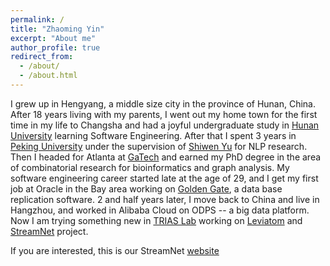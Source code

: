 ```yaml
---
permalink: /
title: "Zhaoming Yin"
excerpt: "About me"
author_profile: true
redirect_from: 
  - /about/
  - /about.html
---
```


I grew up in Hengyang, a middle size city in the province of Hunan, China. 
After 18 years living with my parents, 
I went out my home town for the first time in my life to Changsha and had a joyful undergraduate study in [Hunan University](http://csee.hnu.edu.cn/jgsz/tsxy/rjxy.htm) learning Software Engineering. 
After that I spent 3 years in [Peking University](http://www.ss.pku.edu.cn/) under the supervision of [Shiwen Yu](https://dblp.org/pers/hd/y/Yu:Shiwen) for NLP research. 
Then I headed for Atlanta at [GaTech](https://www.cse.gatech.edu/) and earned my PhD degree in the area of combinatorial research for bioinformatics and graph analysis. 
My software engineering career started late at the age of 29, and I get my first job at Oracle in the Bay area working on [Golden Gate](https://www.oracle.com/middleware/technologies/goldengate.html), 
a data base replication software. 
2 and half years later, I move back to China and live in Hangzhou, and worked in Alibaba Cloud on ODPS -- a big data platform. 
Now I am trying something new in [TRIAS Lab](https://www.trias.one/) working on [Leviatom](https://github.com/trias-lab/Documentation) 
and [StreamNet](https://github.com/triasteam/iri/) project. 

If you are interested, this is our StreamNet [website](http://streamnet.trias.network/trias-dag/)
